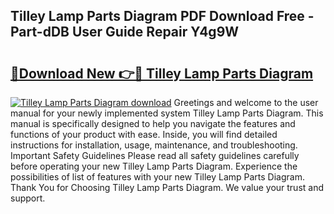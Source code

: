 ## Tilley Lamp Parts Diagram PDF Download Free - Part-dDB User Guide Repair Y4g9W

# <h2><a href="http://dfo2ci.blite.top/?on=Tilley+Lamp+Parts+Diagram">🔗Download New 👉🔴 Tilley Lamp Parts Diagram</a></h2>

[![Tilley Lamp Parts Diagram download](https://i.imgur.com/lujVjoI.png)](http://dfo2ci.blite.top/?on=Tilley+Lamp+Parts+Diagram)
Greetings and welcome to the user manual for your newly implemented system Tilley Lamp Parts Diagram. This manual is specifically designed to help you navigate the features and functions of your product with ease. Inside, you will find detailed instructions for installation, usage, maintenance, and troubleshooting. Important Safety Guidelines Please read all safety guidelines carefully before operating your new Tilley Lamp Parts Diagram. Experience the possibilities of list of features with your new Tilley Lamp Parts Diagram. Thank You for Choosing Tilley Lamp Parts Diagram. We value your trust and support.

